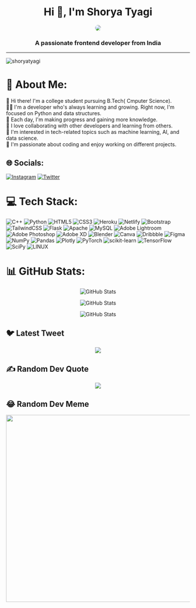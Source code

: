 <h1 align="center">Hi 👋, I'm Shorya Tyagi</h1>
<div align="center">

<img align="center" src="https://cdn.dribbble.com/users/1162077/screenshots/5403918/media/a85c0dcdcc774c6f340b07518363d6fb.gif" style="border-radius: 50%;"/></div>

<h3 align="center">A passionate frontend developer from India</h3>
<hr>

<p align="left"> <img src="https://visitcount.itsvg.in/api?id=shoryatyagi&icon=0&color=7" alt="shoryatyagi" /> </p>

# 💫 About Me:
👋 Hi there! I'm a college student pursuing B.Tech( Cmputer Science).<br>👨‍💻 I'm a developer who's always learning and growing. Right now, I'm focused on Python and data structures.<br>🌱 Each day, I'm making progress and gaining more knowledge.<br>🤝 I love collaborating with other developers and learning from others.<br>🧐 I'm interested in tech-related topics such as machine learning, AI, and data science.<br>🎉 I'm passionate about coding and enjoy working on different projects.<br>


## 🌐 Socials:
[![Instagram](https://img.shields.io/badge/Instagram-%23E4405F.svg?logo=Instagram&logoColor=white)](https://instagram.com/shorya_tyagi_29) [![Twitter](https://img.shields.io/badge/Twitter-%231DA1F2.svg?logo=Twitter&logoColor=white)](https://twitter.com/shorya_mindset) 

# 💻 Tech Stack:
![C++](https://img.shields.io/badge/c++-%2300599C.svg?style=for-the-badge&logo=c%2B%2B&logoColor=white) ![Python](https://img.shields.io/badge/python-3670A0?style=for-the-badge&logo=python&logoColor=ffdd54) ![HTML5](https://img.shields.io/badge/html5-%23E34F26.svg?style=for-the-badge&logo=html5&logoColor=white) ![CSS3](https://img.shields.io/badge/css3-%231572B6.svg?style=for-the-badge&logo=css3&logoColor=white) ![Heroku](https://img.shields.io/badge/heroku-%23430098.svg?style=for-the-badge&logo=heroku&logoColor=white) ![Netlify](https://img.shields.io/badge/netlify-%23000000.svg?style=for-the-badge&logo=netlify&logoColor=#00C7B7) ![Bootstrap](https://img.shields.io/badge/bootstrap-%23563D7C.svg?style=for-the-badge&logo=bootstrap&logoColor=white) ![TailwindCSS](https://img.shields.io/badge/tailwindcss-%2338B2AC.svg?style=for-the-badge&logo=tailwind-css&logoColor=white) ![Flask](https://img.shields.io/badge/flask-%23000.svg?style=for-the-badge&logo=flask&logoColor=white) ![Apache](https://img.shields.io/badge/apache-%23D42029.svg?style=for-the-badge&logo=apache&logoColor=white) ![MySQL](https://img.shields.io/badge/mysql-%2300f.svg?style=for-the-badge&logo=mysql&logoColor=white) ![Adobe Lightroom](https://img.shields.io/badge/Adobe%20Lightroom-31A8FF.svg?style=for-the-badge&logo=Adobe%20Lightroom&logoColor=white) ![Adobe Photoshop](https://img.shields.io/badge/adobephotoshop-%2331A8FF.svg?style=for-the-badge&logo=adobephotoshop&logoColor=white) ![Adobe XD](https://img.shields.io/badge/Adobe%20XD-470137?style=for-the-badge&logo=Adobe%20XD&logoColor=#FF61F6) ![Blender](https://img.shields.io/badge/blender-%23F5792A.svg?style=for-the-badge&logo=blender&logoColor=white) ![Canva](https://img.shields.io/badge/Canva-%2300C4CC.svg?style=for-the-badge&logo=Canva&logoColor=white) ![Dribbble](https://img.shields.io/badge/Dribbble-EA4C89?style=for-the-badge&logo=dribbble&logoColor=white) 	![Figma](https://img.shields.io/badge/figma-%23F24E1E.svg?style=for-the-badge&logo=figma&logoColor=white) ![NumPy](https://img.shields.io/badge/numpy-%23013243.svg?style=for-the-badge&logo=numpy&logoColor=white) ![Pandas](https://img.shields.io/badge/pandas-%23150458.svg?style=for-the-badge&logo=pandas&logoColor=white) ![Plotly](https://img.shields.io/badge/Plotly-%233F4F75.svg?style=for-the-badge&logo=plotly&logoColor=white) ![PyTorch](https://img.shields.io/badge/PyTorch-%23EE4C2C.svg?style=for-the-badge&logo=PyTorch&logoColor=white) ![scikit-learn](https://img.shields.io/badge/scikit--learn-%23F7931E.svg?style=for-the-badge&logo=scikit-learn&logoColor=white) ![TensorFlow](https://img.shields.io/badge/TensorFlow-%23FF6F00.svg?style=for-the-badge&logo=TensorFlow&logoColor=white) ![SciPy](https://img.shields.io/badge/SciPy-%230C55A5.svg?style=for-the-badge&logo=scipy&logoColor=%white) ![LINUX](https://img.shields.io/badge/Linux-FCC624?style=for-the-badge&logo=linux&logoColor=black)
# 📊 GitHub Stats:
<p align="center">
  <img src="https://github-readme-stats.vercel.app/api?username=shoryatyagi&theme=dark&hide_border=true&include_all_commits=false&count_private=false" alt="GitHub Stats"/>
</p>
<p align="center">
  <img src="https://github-readme-streak-stats.herokuapp.com/?user=shoryatyagi&theme=dark&hide_border=true" alt="GitHub Stats"/>
</p>
<p align="center">
  <img src="https://github-readme-stats.vercel.app/api/top-langs/?username=shoryatyagi&theme=dark&hide_border=true&include_all_commits=false&count_private=false&layout=compact" alt="GitHub Stats"/>
</p>

## 🐦 Latest Tweet 

<p align="center">
<a href="https://twitter.com/shorya_mindset">
<img src="https://gtce.itsvg.in/api?username=shorya_mindset"/>
  </a>
  </p>

## ✍️ Random Dev Quote
<p align="center">
  <img src="https://quotes-github-readme.vercel.app/api?type=horizontal&theme=radical"/>
</p>

## 😂 Random Dev Meme
<p align="center">
  <img src="https://rm.up.railway.app/" width="512px"/>
</p>



<!-- Proudly created with GPRM ( https://gprm.itsvg.in ) -->
